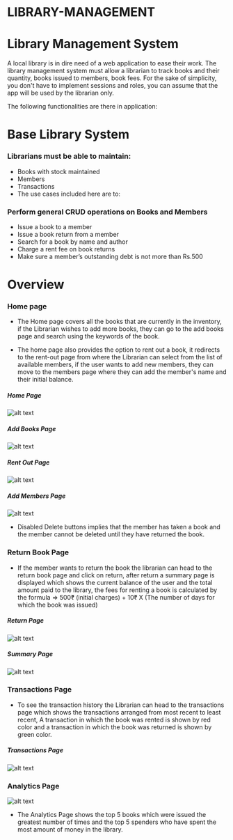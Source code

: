 # LIBRARY-MANAGEMENT
# Library Management System
 A local library is in dire need of a web application to ease their work. The library management system must allow a librarian to track books and their quantity, books issued to members, book fees.
 For the sake of simplicity, you don't have to implement sessions and roles, you can assume that the app will be used by the librarian only.

The following functionalities are there in  application:

# Base Library System
### Librarians must be able to maintain:<br>
*  Books with stock maintained<br>
*  Members<br>
*  Transactions<br>
* The use cases included here are to:<br>

### Perform general CRUD operations on Books and Members<br>
* Issue a book to a member<br>
* Issue a book return from a member<br>
* Search for a book by name and author<br>
* Charge a rent fee on book returns<br>
* Make sure a member’s outstanding debt is not more than Rs.500<br>


# Overview
### Home page
 * The Home page covers all the books that are currently in the inventory, if the Librarian wishes to add more books, 
they can go to the add books page and search using the keywords of the book. 

* The home page also provides the option to rent out a book, it redirects to the rent-out page from where the Librarian can select from the list of available members, if the user wants to add new members, they can move to the members page where they can add the member's name and their initial balance. 

##### Home Page
 ![alt text](https://github.com/Swaroop/LibraryManagementSystem/blob/master/images/Home.png)


##### Add Books Page
 ![alt text](https://github.com/Swaroop/LibraryManagementSystem/blob/master/images/Add_books.png) 


#####  Rent Out Page
 ![alt text](https://github.com/Swaroop/LibraryManagementSystem/blob/master/images/rent_out.png)

#####  Add Members Page
 ![alt text](https://github.com/Swaroop/LibraryManagementSystem/blob/master/images/Members.png)
* Disabled Delete buttons implies that the member has taken a book and the member cannot be deleted until they have returned the book.



### Return Book Page

* If the member wants to return the book the librarian can head to the return book page and click on return, after return a summary page is displayed which shows the current balance of the user and the total amount paid to the library, the fees for renting a book is calculated by the formula => 500₹ (initial charges) + 10₹ X (The number of days for which the book was issued) 

#####  Return Page
 ![alt text](https://github.com/Swaroop/LibraryManagementSystem/blob/master/images/Return_book.png)


#####  Summary Page
 ![alt text](https://github.com/Swaroop/LibraryManagementSystem/blob/master/images/Summary.png)

### Transactions Page

* To see the transaction history the Librarian can head to the transactions page which shows the transactions arranged from most recent to least recent, A transaction in which the book was rented is shown by red color and a transaction in which the book was returned is shown by green color. 

#####  Transactions Page
![alt text](https://github.com/Swaroop/LibraryManagementSystem/blob/master/images/Transactions.png)


### Analytics Page
![alt text](https://github.com/Swaroop/LibraryManagementSystem/blob/master/images/Analytics.png)
* The Analytics Page shows the top 5 books which were issued the greatest number of times and the top 5 spenders who have spent the most amount of money in the library. 



